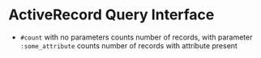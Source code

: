 # ActiveRecord Query Interface
- `#count` with no parameters counts number of records, with parameter `:some_attribute` counts number of records with attribute present
